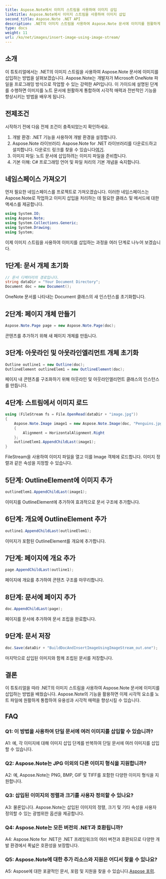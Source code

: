 ```yaml
---
title: Aspose.Note에서 이미지 스트림을 사용하여 이미지 삽입
linktitle: Aspose.Note에서 이미지 스트림을 사용하여 이미지 삽입
second_title: Aspose.Note .NET API
description: .NET의 이미지 스트림을 사용하여 Aspose.Note 문서에 이미지를 원활하게 삽입하는 방법을 알아보세요. 손쉽게 시각적 요소로 노트 파일을 향상하세요.
type: docs
weight: 11
url: /ko/net/images/insert-image-using-image-stream/
---
```

## 소개

이 튜토리얼에서는 .NET의 이미지 스트림을 사용하여 Aspose.Note 문서에 이미지를 삽입하는 방법을 살펴보겠습니다. Aspose.Note는 개발자가 Microsoft OneNote 파일을 프로그래밍 방식으로 작업할 수 있는 강력한 API입니다. 이 가이드에 설명된 단계를 수행하면 이미지를 노트 문서에 원활하게 통합하여 시각적 매력과 전반적인 기능을 향상시키는 방법을 배우게 됩니다.

## 전제조건

시작하기 전에 다음 전제 조건이 충족되었는지 확인하세요.
1. 개발 환경: .NET 기능을 사용하여 개발 환경을 설정합니다.
2.  Aspose.Note 라이브러리: Aspose.Note for .NET 라이브러리를 다운로드하고 설치합니다. 다운로드 링크를 찾을 수 있습니다[여기](https://releases.aspose.com/note/net/).
3. 이미지 파일: 노트 문서에 삽입하려는 이미지 파일을 준비합니다.
4. 기본 이해: C# 프로그래밍 언어 및 파일 처리의 기본 개념을 숙지합니다.

## 네임스페이스 가져오기
먼저 필요한 네임스페이스를 프로젝트로 가져오겠습니다. 이러한 네임스페이스는 Aspose.Note로 작업하고 이미지 삽입을 처리하는 데 필요한 클래스 및 메서드에 대한 액세스를 제공합니다.

```csharp
using System.IO;
using Aspose.Note;
using System.Collections.Generic;
using System.Drawing;
using System;
```

이제 이미지 스트림을 사용하여 이미지를 삽입하는 과정을 여러 단계로 나누어 보겠습니다.

## 1단계: 문서 개체 초기화
```csharp
// 문서 디렉터리의 경로입니다.
string dataDir = "Your Document Directory";
Document doc = new Document();
```
OneNote 문서를 나타내는 Document 클래스의 새 인스턴스를 초기화합니다.

## 2단계: 페이지 개체 만들기
```csharp
Aspose.Note.Page page = new Aspose.Note.Page(doc);
```
콘텐츠를 추가하기 위해 새 페이지 개체를 만듭니다.

## 3단계: 아웃라인 및 아웃라인엘리먼트 개체 초기화
```csharp
Outline outline1 = new Outline(doc);
OutlineElement outlineElem1 = new OutlineElement(doc);
```
페이지 내 콘텐츠를 구조화하기 위해 아웃라인 및 아웃라인엘리먼트 클래스의 인스턴스를 만듭니다.

## 4단계: 스트림에서 이미지 로드
```csharp
using (FileStream fs = File.OpenRead(dataDir + "image.jpg"))
{
    Aspose.Note.Image image1 = new Aspose.Note.Image(doc, "Penguins.jpg", fs)
    {
        Alignment = HorizontalAlignment.Right
    };
    outlineElem1.AppendChildLast(image1);
}
```
FileStream을 사용하여 이미지 파일을 열고 이를 Image 객체에 로드합니다. 이미지 정렬과 같은 속성을 지정할 수 있습니다.

## 5단계: OutlineElement에 이미지 추가
```csharp
outlineElem1.AppendChildLast(image1);
```
이미지를 OutlineElement에 추가하여 효과적으로 문서 구조에 추가합니다.

## 6단계: 개요에 OutlineElement 추가
```csharp
outline1.AppendChildLast(outlineElem1);
```
이미지가 포함된 OutlineElement를 개요에 추가합니다.

## 7단계: 페이지에 개요 추가
```csharp
page.AppendChildLast(outline1);
```
페이지에 개요를 추가하여 콘텐츠 구조를 마무리합니다.

## 8단계: 문서에 페이지 추가
```csharp
doc.AppendChildLast(page);
```
페이지를 문서에 추가하여 문서 조립을 완료합니다.

## 9단계: 문서 저장
```csharp
doc.Save(dataDir + "BuildDocAndInsertImageUsingImageStream_out.one");
```
마지막으로 삽입된 이미지와 함께 조립된 문서를 저장합니다.

## 결론
이 튜토리얼을 따라 .NET의 이미지 스트림을 사용하여 Aspose.Note 문서에 이미지를 삽입하는 방법을 배웠습니다. Aspose.Note의 기능을 활용하면 이제 시각적 요소를 노트 파일에 원활하게 통합하여 유용성과 시각적 매력을 향상시킬 수 있습니다.

## FAQ

### Q1: 이 방법을 사용하여 단일 문서에 여러 이미지를 삽입할 수 있습니까?

A1: 예, 각 이미지에 대해 이미지 삽입 단계를 반복하여 단일 문서에 여러 이미지를 삽입할 수 있습니다.

### Q2: Aspose.Note는 JPG 이외의 다른 이미지 형식을 지원합니까?

A2: 예, Aspose.Note는 PNG, BMP, GIF 및 TIFF를 포함한 다양한 이미지 형식을 지원합니다.

### Q3: 삽입된 이미지의 정렬과 크기를 사용자 정의할 수 있나요?

A3: 물론입니다. Aspose.Note는 삽입된 이미지의 정렬, 크기 및 기타 속성을 사용자 정의할 수 있는 광범위한 옵션을 제공합니다.

### Q4: Aspose.Note는 모든 버전의 .NET과 호환됩니까?

A4: Aspose.Note for .NET은 .NET 프레임워크의 여러 버전과 호환되므로 다양한 개발 환경에서 폭넓은 호환성을 보장합니다.

### Q5: Aspose.Note에 대한 추가 리소스와 지원은 어디서 찾을 수 있나요?

 A5: Aspose에 대한 포괄적인 문서, 포럼 및 지원을 찾을 수 있습니다.[Aspose 포럼](https://forum.aspose.com/c/note/28).